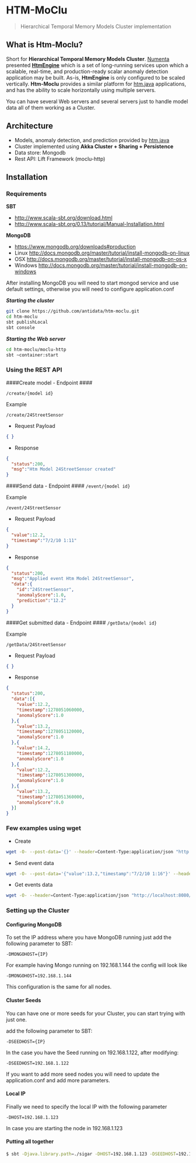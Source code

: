 # HTM-MoClu

> Hierarchical Temporal Memory Models Cluster implementation

## What is Htm-Moclu?

Short for **Hierarchical Temporal Memory Models Cluster**. [Numenta](http://numenta.com/) presented **[HtmEngine](https://github.com/numenta/numenta-apps/tree/master/htmengine)** which is a set of long-running services upon which a scalable, real-time, and production-ready scalar anomaly detection application may be built. As-is, **HtmEngine** is only configured to be scaled vertically. **Htm-Moclu** provides a similar platform for [htm.java](https://github.com/numenta/htm.java) applications, and has the ability to scale horizontally using multiple servers.

You can have several Web servers and several servers just to handle model data all of them working as a Cluster.

## Architecture

- Models, anomaly detection, and prediction provided by [htm.java](https://github.com/numenta/htm.java)
- Cluster implemented using **Akka Cluster + Sharing + Persistence**
- Data store: Mongodb
- Rest API: Lift Framework (moclu-http)

## Installation ##

### Requirements ###
**SBT**

* http://www.scala-sbt.org/download.html 
* http://www.scala-sbt.org/0.13/tutorial/Manual-Installation.html

**MongoDB**

* https://www.mongodb.org/downloads#production
* Linux http://docs.mongodb.org/master/tutorial/install-mongodb-on-linux
* OSX http://docs.mongodb.org/master/tutorial/install-mongodb-on-os-x
* Windows http://docs.mongodb.org/master/tutorial/install-mongodb-on-windows

After installing MongoDB you will need to start mongod service and use default settings, otherwise you will need to configure application.conf

***Starting the cluster***
```sh
git clone https://github.com/antidata/htm-moclu.git
cd htm-moclu
sbt publishLocal
sbt console
```

***Starting the Web server***
```sh
cd htm-moclu/moclu-http
sbt ~container:start
```

### Using the REST API ###

####Create model - Endpoint ####

`/create/{model id}`

Example

`/create/24StreetSensor`

* Request Payload

```json
{ }
```

* Response

```json
{
  "status":200,
  "msg":"Htm Model 24StreetSensor created"
}
```

####Send data - Endpoint ####
`/event/{model id}`

Example

`/event/24StreetSensor`

* Request Payload

```json
{ 
  "value":12.2,
  "timestamp":"7/2/10 1:11" 
}
```

* Response

```json
{
  "status":200,
  "msg":"Applied event Htm Model 24StreetSensor",
  "data":{
    "id":"24StreetSensor",
    "anomalyScore":1.0,
    "prediction":"12.2"
  }
}
```

####Get submitted data - Endpoint ####
`/getData/{model id}`

Example

`/getData/24StreetSensor`

* Request Payload

```json
{ }
```

* Response

```json
{
  "status":200,
  "data":[{
    "value":12.2,
    "timestamp":1278051060000,
    "anomalyScore":1.0
  },{
    "value":13.2,
    "timestamp":1278051120000,
    "anomalyScore":1.0
  },{
    "value":14.2,
    "timestamp":1278051180000,
    "anomalyScore":1.0
  },{
    "value":12.2,
    "timestamp":1278051300000,
    "anomalyScore":1.0
  },{
    "value":13.2,
    "timestamp":1278051360000,
    "anomalyScore":0.0
  }]
}
```

### Few examples using **wget** ###
* Create

```sh
wget -O- --post-data='{}' --header=Content-Type:application/json "http://localhost:8080/create/24StreetSensor"
```

* Send event data

```sh
wget -O- --post-data='{"value":13.2,"timestamp":"7/2/10 1:16"}' --header=Content-Type:application/json "http://localhost:8080/event/24StreetSensor"
```

* Get events data

```sh
wget -O- --header=Content-Type:application/json "http://localhost:8080/getData/24StreetSensor"
```

### Setting up the Cluster ###

#### Configuring MongoDB ####

To set the IP address where you have MongoDB running just add the following parameter to SBT:

`-DMONGOHOST={IP}`

For example having Mongo running on 192.168.1.144 the config will look like

`-DMONGOHOST=192.168.1.144`

This configuration is the same for all nodes.

#### Cluster Seeds ####

You can have one or more seeds for your Cluster, you can start trying with just one.

add the following parameter to SBT:

`-DSEEDHOST={IP}`

In the case you have the Seed running on 192.168.1.122, after modifying:

`-DSEEDHOST=192.168.1.122`

If you want to add more seed nodes you will need to update the application.conf and add more parameters.

#### Local IP ####

Finally we need to specify the local IP with the following parameter

`-DHOST=192.168.1.123`

In case you are starting the node in 192.168.1.123

#### Putting all together ####

```sh
$ sbt -Djava.library.path=./sigar -DHOST=192.168.1.123 -DSEEDHOST=192.168.1.122 -DMONGOHOST=192.168.1.144 -Xmx8096M -Xss2M
```
